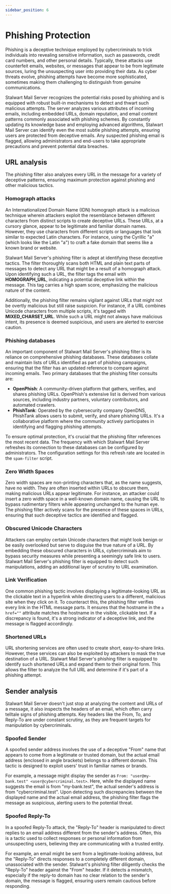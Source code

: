 ```yaml
---
sidebar_position: 6
---
```


# Phishing Protection

Phishing is a deceptive technique employed by cybercriminals to trick individuals into revealing sensitive information, such as passwords, credit card numbers, and other personal details. Typically, these attacks use counterfeit emails, websites, or messages that appear to be from legitimate sources, luring the unsuspecting user into providing their data. As cyber threats evolve, phishing attempts have become more sophisticated, sometimes making them challenging to distinguish from genuine communications.

Stalwart Mail Server recognizes the potential risks posed by phishing and is equipped with robust built-in mechanisms to detect and thwart such malicious attempts. The server analyzes various attributes of incoming emails, including embedded URLs, domain reputation, and email content patterns commonly associated with phishing schemes. By constantly updating its knowledge base and employing advanced algorithms, Stalwart Mail Server can identify even the most subtle phishing attempts, ensuring users are protected from deceptive emails. Any suspected phishing email is flagged, allowing administrators and end-users to take appropriate precautions and prevent potential data breaches.

## URL analysis

The phishing filter also analyzes every URL in the message for a variety of deceptive patterns, ensuring maximum protection against phishing and other malicious tactics.

### Homograph attacks

An Internationalized Domain Name (IDN) homograph attack is a malicious technique wherein attackers exploit the resemblance between different characters from distinct scripts to create deceptive URLs. These URLs, at a cursory glance, appear to be legitimate and familiar domain names. However, they use characters from different scripts or languages that look similar to expected Latin characters. For instance, using the Cyrillic "а" (which looks like the Latin "a") to craft a fake domain that seems like a known brand or website.

Stalwart Mail Server's phishing filter is adept at identifying these deceptive tactics. The filter thoroughly scans both HTML and plain text parts of messages to detect any URL that might be a result of a homograph attack. Upon identifying such a URL, the filter tags the email with **HOMOGRAPH_URL**, indicating a potential deceptive link within the message. This tag carries a high spam score, emphasizing the malicious nature of the content.

Additionally, the phishing filter remains vigilant against URLs that might not be overtly malicious but still raise suspicion. For instance, if a URL combines Unicode characters from multiple scripts, it's tagged with **MIXED_CHARSET_URL**. While such a URL might not always have malicious intent, its presence is deemed suspicious, and users are alerted to exercise caution.

### Phishing databases

An important component of Stalwart Mail Server's phishing filter is its reliance on comprehensive phishing databases. These databases collate and maintain lists of URLs identified as part of phishing campaigns, ensuring that the filter has an updated reference to compare against incoming emails. Two primary databases that the phishing filter consults are:

- **OpenPhish**: A community-driven platform that gathers, verifies, and shares phishing URLs. OpenPhish's extensive list is derived from various sources, including industry partners, voluntary contributors, and automated crawlers.
- **PhishTank**: Operated by the cybersecurity company OpenDNS, PhishTank allows users to submit, verify, and share phishing URLs. It's a collaborative platform where the community actively participates in identifying and flagging phishing attempts.

To ensure optimal protection, it's crucial that the phishing filter references the most recent data. The frequency with which Stalwart Mail Server refreshes its connection to these databases can be configured by administrators. The configuration settings for this refresh rate are located in the `spam-filter` script.

### Zero Width Spaces

Zero width spaces are non-printing characters that, as the name suggests, have no width. They are often inserted within URLs to obscure them, making malicious URLs appear legitimate. For instance, an attacker could insert a zero width space in a well-known domain name, causing the URL to bypass rudimentary filters while appearing unchanged to the human eye. The phishing filter actively scans for the presence of these spaces in URLs, ensuring that such deceptive tactics are identified and flagged.

### Obscured Unicode Characters

Attackers can employ certain Unicode characters that might look benign or be easily overlooked but serve to disguise the true nature of a URL. By embedding these obscured characters in URLs, cybercriminals aim to bypass security measures while presenting a seemingly safe link to users. Stalwart Mail Server's phishing filter is equipped to detect such manipulations, adding an additional layer of scrutiny to URL examination.

### Link Verification

One common phishing tactic involves displaying a legitimate-looking URL as the clickable text in a hyperlink while directing users to a different, malicious site when they click on it. To counteract this, the phishing filter verifies every link in the HTML message parts. It ensures that the hostname in the `a href=""` attribute matches the hostname in the visible, clickable text. If a discrepancy is found, it's a strong indicator of a deceptive link, and the message is flagged accordingly.

### Shortened URLs

URL shortening services are often used to create short, easy-to-share links. However, these services can also be exploited by attackers to mask the true destination of a URL. Stalwart Mail Server's phishing filter is equipped to identify such shortened URLs and expand them to their original form. This allows the filter to analyze the full URL and determine if it's part of a phishing attempt.

## Sender analysis

Stalwart Mail Server doesn't just stop at analyzing the content and URLs of a message, it also inspects the headers of an email, which often carry telltale signs of phishing attempts. Key headers like the From, To, and Reply-To are under constant scrutiny, as they are frequent targets for manipulation by cybercriminals.

### Spoofed Sender

A spoofed sender address involves the use of a deceptive "From" name that appears to come from a legitimate or trusted domain, but the actual email address (enclosed in angle brackets) belongs to a different domain. This tactic is designed to exploit users' trust in familiar names or brands.

For example, a message might display the sender as `From: "user@my-bank.test" <user@cybercriminal.test>`. Here, while the displayed name suggests the email is from "my-bank.test", the actual sender's address is from "cybercriminal.test". Upon detecting such discrepancies between the displayed name and the actual email address, the phishing filter flags the message as suspicious, alerting users to the potential threat.

### Spoofed Reply-To

In a spoofed Reply-To attack, the "Reply-To" header is manipulated to direct replies to an email address different from the sender's address. Often, this is a tactic used to collect responses or personal information from unsuspecting users, believing they are communicating with a trusted entity.

For example, an email might be sent from a legitimate-looking address, but the "Reply-To" directs responses to a completely different domain, unassociated with the sender. Stalwart's phishing filter diligently checks the "Reply-To" header against the "From" header. If it detects a mismatch, especially if the reply-to domain has no clear relation to the sender's domain, the message is flagged, ensuring users remain cautious before responding.

